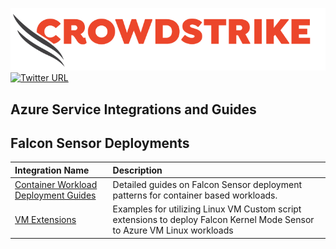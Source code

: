 ![CrowdStrike Falcon](https://raw.githubusercontent.com/CrowdStrike/falconpy/main/docs/asset/cs-logo.png) [![Twitter URL](https://img.shields.io/twitter/url?label=Follow%20%40CrowdStrike&style=social&url=https%3A%2F%2Ftwitter.com%2FCrowdStrike)](https://twitter.com/CrowdStrike)<br/>
## Azure Service Integrations and Guides

## Falcon Sensor Deployments
| Integration Name | Description |
|:-|:-|
| [Container Workload Deployment Guides](container) | Detailed guides on Falcon Sensor deployment patterns for container based workloads. |
| [VM Extensions](vm-extensions) | Examples for utilizing Linux VM Custom script extensions to deploy Falcon Kernel Mode Sensor to Azure VM Linux workloads |
